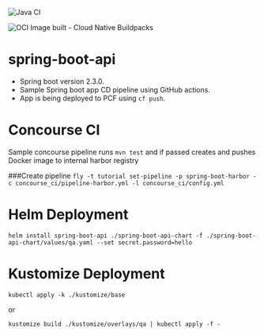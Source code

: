 ![Java CI](https://github.com/yatinkhadilkar/spring-boot-api/workflows/Java%20CI/badge.svg)

![OCI Image built - Cloud Native Buildpacks](https://github.com/ykhadilkar/spring-boot-api/workflows/OCI%20Image%20built%20-%20Cloud%20Native%20Buildpacks/badge.svg)

# spring-boot-api

- Spring boot version 2.3.0.
- Sample Spring boot app CD pipeline using GitHub actions. 
- App is being deployed to PCF using `cf push`.


# Concourse CI
Sample concourse pipeline runs `mvn test` and if passed creates and pushes Docker image to internal harbor registry


###Create pipeline
```fly -t tutorial set-pipeline -p spring-boot-harbor -c concourse_ci/pipeline-harbor.yml -l concourse_ci/config.yml```

# Helm Deployment
```shell script
helm install spring-boot-api ./spring-boot-api-chart -f ./spring-boot-api-chart/values/qa.yaml --set secret.password=hello
```

# Kustomize Deployment
```shell script
kubectl apply -k ./kustomize/base
```
or
```shell script
kustomize build ./kustomize/overlays/qa | kubectl apply -f -
```